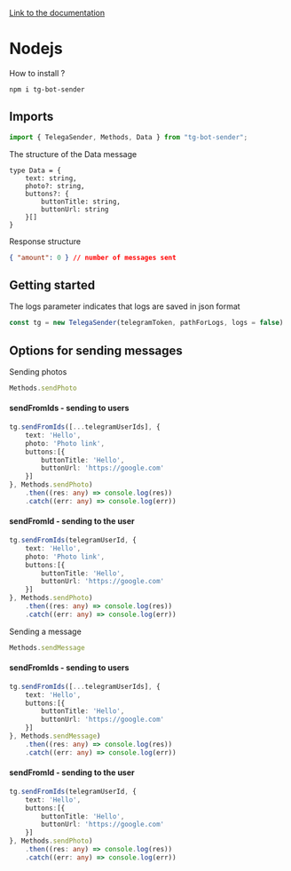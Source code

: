 [Link to the documentation](https://magnificent-maamoul-2f7a55.netlify.app/)
# Nodejs
How to install ?
```npm
npm i tg-bot-sender
```
## Imports 
```typescript
import { TelegaSender, Methods, Data } from "tg-bot-sender";
```
The structure of the Data message
```
type Data = {
    text: string,
    photo?: string,
    buttons?: {
        buttonTitle: string,
        buttonUrl: string
    }[]
}
```
Response structure
```json
{ "amount": 0 } // number of messages sent
```
## Getting started
The logs parameter indicates that logs are saved in json format
```typescript
const tg = new TelegaSender(telegramToken, pathForLogs, logs = false)
```
## Options for sending messages
Sending photos
```typescript
Methods.sendPhoto
```
#### sendFromIds - sending to users
```typescript
tg.sendFromIds([...telegramUserIds], {
    text: 'Hello',
    photo: 'Photo link',
    buttons:[{
        buttonTitle: 'Hello',
        buttonUrl: 'https://google.com'
    }]
}, Methods.sendPhoto)
    .then((res: any) => console.log(res))
    .catch((err: any) => console.log(err))
```
#### sendFromId - sending to the user
```typescript
tg.sendFromIds(telegramUserId, {
    text: 'Hello',
    photo: 'Photo link',
    buttons:[{
        buttonTitle: 'Hello',
        buttonUrl: 'https://google.com'
    }]
}, Methods.sendPhoto)
    .then((res: any) => console.log(res))
    .catch((err: any) => console.log(err))
```

Sending a message
```typescript
Methods.sendMessage
```
#### sendFromIds - sending to users
```typescript
tg.sendFromIds([...telegramUserIds], {
    text: 'Hello',
    buttons:[{
        buttonTitle: 'Hello',
        buttonUrl: 'https://google.com'
    }]
}, Methods.sendMessage)
    .then((res: any) => console.log(res))
    .catch((err: any) => console.log(err))
```
#### sendFromId - sending to the user
```typescript
tg.sendFromIds(telegramUserId, {
    text: 'Hello',
    buttons:[{
        buttonTitle: 'Hello',
        buttonUrl: 'https://google.com'
    }]
}, Methods.sendPhoto)
    .then((res: any) => console.log(res))
    .catch((err: any) => console.log(err))
```

